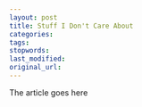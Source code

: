 ```yaml
---
layout: post
title: Stuff I Don't Care About
categories:
tags:
stopwords:
last_modified:
original_url: 
---
```


The article goes here

